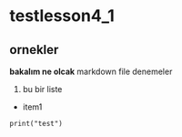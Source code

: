# testlesson4_1
## ornekler
__bakalım ne olcak__
markdown file denemeler
1. bu bir liste
  * item1
```
print("test")
````

